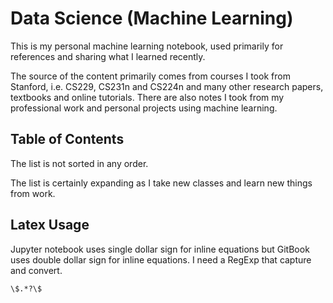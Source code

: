 # Data Science (Machine Learning)


This is my personal machine learning notebook, used primarily for references and sharing what I learned recently.

The source of the content primarily comes from courses I took from Stanford, i.e. CS229, CS231n and CS224n and many other research papers, textbooks and online tutorials. There are also notes I took from my professional work and personal projects using machine learning.

## Table of Contents

The list is not sorted in any order.



The list is certainly expanding as I take new classes and learn new things from work.

## Latex Usage

Jupyter notebook uses single dollar sign for inline equations but GitBook uses double dollar sign
for inline equations. I need a RegExp that capture and convert.

```text
\$.*?\$
```